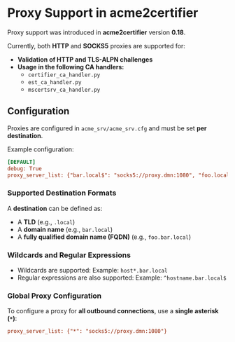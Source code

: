 <!-- markdownlint-disable MD013 -->
<!-- wiki-title Proxy Support in acme2certifier -->
# Proxy Support in acme2certifier

Proxy support was introduced in **acme2certifier** version **0.18**.

Currently, both **HTTP** and **SOCKS5** proxies are supported for:

- **Validation of HTTP and TLS-ALPN challenges**
- **Usage in the following CA handlers:**
  - `certifier_ca_handler.py`
  - `est_ca_handler.py`
  - `mscertsrv_ca_handler.py`

## Configuration

Proxies are configured in `acme_srv/acme_srv.cfg` and must be set **per destination**.

Example configuration:

```ini
[DEFAULT]
debug: True
proxy_server_list: {"bar.local$": "socks5://proxy.dmn:1080", "foo.local$": "socks5://proxy.dmn:1080"}
```

### Supported Destination Formats

A **destination** can be defined as:

- A **TLD** (e.g., `.local`)
- A **domain name** (e.g., `bar.local`)
- A **fully qualified domain name (FQDN)** (e.g., `foo.bar.local`)

### Wildcards and Regular Expressions

- Wildcards are supported:
  Example: `host*.bar.local`
- Regular expressions are also supported:
  Example: `^hostname.bar.local$`

### Global Proxy Configuration

To configure a proxy for **all outbound connections**, use a **single asterisk (`*`)**:

```ini
proxy_server_list: {"*": "socks5://proxy.dmn:1080"}
```

